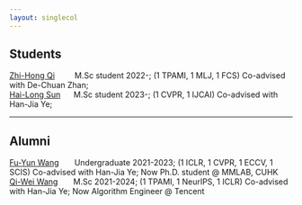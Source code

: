 ```yaml
---
layout: singlecol
---
```





## Students
<!-- [Bowen Zheng](https://www.lamda.nju.edu.cn/zhengbw/) &nbsp;&nbsp;&nbsp;&nbsp;&#8202; Co-advised with De-Chuan Zhan; <br> -->
[Zhi-Hong Qi](https://www.lamda.nju.edu.cn/qizh/) &nbsp;&nbsp;&nbsp;&nbsp;&nbsp;&nbsp;&nbsp; M.Sc student 2022-; (1 TPAMI, 1 MLJ, 1 FCS) Co-advised with De-Chuan Zhan; <br>
[Hai-Long Sun](https://www.lamda.nju.edu.cn/sunhl/) &nbsp;&nbsp;&nbsp;&nbsp; M.Sc student 2023-; (1 CVPR, 1 IJCAI) Co-advised with Han-Jia Ye; <br>
<!-- [Zi-Wen Cai](https://www.lamda.nju.edu.cn/caizw/) &nbsp;&nbsp;&nbsp;&nbsp;&nbsp;&nbsp;&nbsp;&nbsp;&nbsp;&#8202; M.Sc student 2023-; (1 IJCV) Co-advised with De-Chuan Zhan; <br>  -->
<!-- [Zhen-Hao Wen](https://www.lamda.nju.edu.cn/wenzh/) &nbsp; M.Sc student 2024- <br> -->


----

## Alumni

[Fu-Yun Wang](https://g-u-n.github.io) &nbsp;&nbsp;&nbsp;&nbsp;&nbsp; Undergraduate 2021-2023; (1 ICLR, 1 CVPR, 1 ECCV, 1 SCIS) Co-advised with Han-Jia Ye; Now Ph.D. student @ MMLAB, CUHK <br>
[Qi-Wei Wang](https://www.lamda.nju.edu.cn/wangqiwei/) &nbsp;&nbsp;&nbsp;&nbsp;&nbsp; M.Sc 2021-2024; (1 TPAMI, 1 NeurIPS,  1 ICLR) Co-advised with Han-Jia Ye; Now Algorithm Engineer @ Tencent

<!-- ## Teaching Assistant
- **Introduction to Machine Learning (MOOC)**  (With Prof. Zhi-Hua Zhou; For Undergraduate Students, Autumn, 2021)
- **Introduction to Machine Learning**  (With Prof. Zhi-Hua Zhou and Dr. Han-Jia Ye; For Undergraduate Students, Spring, 2021)
- **Introduction to Machine Learning** (With Prof. Zhi-Hua Zhou, Prof. De-Chuan Zhan, and Dr. Han-Jia Ye; For Undergraduate Students, Spring, 2020) -->




